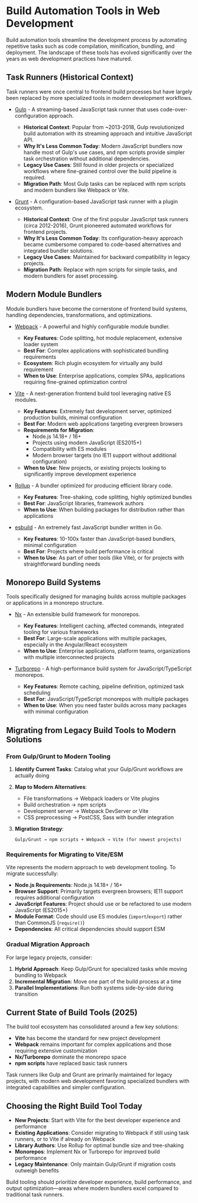 # Build Automation Tools in Web Development

Build automation tools streamline the development process by automating repetitive tasks such as code compilation, minification, bundling, and deployment. The landscape of these tools has evolved significantly over the years as web development practices have matured.

## Task Runners (Historical Context)

Task runners were once central to frontend build processes but have largely been replaced by more specialized tools in modern development workflows.

- [Gulp](./task-runners/gulp.md) - A streaming-based JavaScript task runner that uses code-over-configuration approach.

  - **Historical Context**: Popular from ~2013-2018, Gulp revolutionized build automation with its streaming approach and intuitive JavaScript API.
  - **Why It's Less Common Today**: Modern JavaScript bundlers now handle most of Gulp's use cases, and npm scripts provide simpler task orchestration without additional dependencies.
  - **Legacy Use Cases**: Still found in older projects or specialized workflows where fine-grained control over the build pipeline is required.
  - **Migration Path**: Most Gulp tasks can be replaced with npm scripts and modern bundlers like Webpack or Vite.

- [Grunt](./task-runners/grunt.md) - A configuration-based JavaScript task runner with a plugin ecosystem.
  - **Historical Context**: One of the first popular JavaScript task runners (circa 2012-2016), Grunt pioneered automated workflows for frontend projects.
  - **Why It's Less Common Today**: Its configuration-heavy approach became cumbersome compared to code-based alternatives and integrated bundler solutions.
  - **Legacy Use Cases**: Maintained for backward compatibility in legacy projects.
  - **Migration Path**: Replace with npm scripts for simple tasks, and modern bundlers for asset processing.

## Modern Module Bundlers

Module bundlers have become the cornerstone of frontend build systems, handling dependencies, transformations, and optimizations.

- [Webpack](./module-bundlers/webpack.md) - A powerful and highly configurable module bundler.

  - **Key Features**: Code splitting, hot module replacement, extensive loader system
  - **Best For**: Complex applications with sophisticated bundling requirements
  - **Ecosystem**: Rich plugin ecosystem for virtually any build requirement
  - **When to Use**: Enterprise applications, complex SPAs, applications requiring fine-grained optimization control

- [Vite](./module-bundlers/vite.md) - A next-generation frontend build tool leveraging native ES modules.

  - **Key Features**: Extremely fast development server, optimized production builds, minimal configuration
  - **Best For**: Modern web applications targeting evergreen browsers
  - **Requirements for Migration**:
    - Node.js 14.18+ / 16+
    - Projects using modern JavaScript (ES2015+)
    - Compatibility with ES modules
    - Modern browser targets (no IE11 support without additional configuration)
  - **When to Use**: New projects, or existing projects looking to significantly improve development experience

- [Rollup](./module-bundlers/rollup.md) - A bundler optimized for producing efficient library code.

  - **Key Features**: Tree-shaking, code splitting, highly optimized bundles
  - **Best For**: JavaScript libraries, framework authors
  - **When to Use**: When building packages for distribution rather than applications

- [esbuild](./transpilers/esbuild.md) - An extremely fast JavaScript bundler written in Go.
  - **Key Features**: 10-100x faster than JavaScript-based bundlers, minimal configuration
  - **Best For**: Projects where build performance is critical
  - **When to Use**: As part of other tools (like Vite), or for projects with straightforward bundling needs

## Monorepo Build Systems

Tools specifically designed for managing builds across multiple packages or applications in a monorepo structure.

- [Nx](./monorepo-tools/nx.md) - An extensible build framework for monorepos.

  - **Key Features**: Intelligent caching, affected commands, integrated tooling for various frameworks
  - **Best For**: Large-scale applications with multiple packages, especially in the Angular/React ecosystem
  - **When to Use**: Enterprise applications, platform teams, organizations with multiple interconnected projects

- [Turborepo](./monorepo-tools/turborepo.md) - A high-performance build system for JavaScript/TypeScript monorepos.
  - **Key Features**: Remote caching, pipeline definition, optimized task scheduling
  - **Best For**: JavaScript/TypeScript monorepos with multiple packages
  - **When to Use**: When you need faster builds across many packages with minimal configuration

## Migrating from Legacy Build Tools to Modern Solutions

### From Gulp/Grunt to Modern Tooling

1. **Identify Current Tasks**: Catalog what your Gulp/Grunt workflows are actually doing
2. **Map to Modern Alternatives**:

   - File transformations → Webpack loaders or Vite plugins
   - Build orchestration → npm scripts
   - Development server → Webpack DevServer or Vite
   - CSS preprocessing → PostCSS, Sass with bundler integration

3. **Migration Strategy**:
   ```
   Gulp/Grunt → npm scripts + Webpack → Vite (for newest projects)
   ```

### Requirements for Migrating to Vite/ESM

Vite represents the modern approach to web development tooling. To migrate successfully:

- **Node.js Requirements**: Node.js 14.18+ / 16+
- **Browser Support**: Primarily targets evergreen browsers; IE11 support requires additional configuration
- **JavaScript Features**: Project should use or be refactored to use modern JavaScript (ES2015+)
- **Module Format**: Code should use ES modules (`import`/`export`) rather than CommonJS (`require()`)
- **Dependencies**: All critical dependencies should support ESM

### Gradual Migration Approach

For large legacy projects, consider:

1. **Hybrid Approach**: Keep Gulp/Grunt for specialized tasks while moving bundling to Webpack
2. **Incremental Migration**: Move one part of the build process at a time
3. **Parallel Implementations**: Run both systems side-by-side during transition

## Current State of Build Tools (2025)

The build tool ecosystem has consolidated around a few key solutions:

- **Vite** has become the standard for new project development
- **Webpack** remains important for complex applications and those requiring extensive customization
- **Nx/Turborepo** dominate the monorepo space
- **npm scripts** have replaced basic task runners

Task runners like Gulp and Grunt are primarily maintained for legacy projects, with modern web development favoring specialized bundlers with integrated capabilities and simpler configuration.

## Choosing the Right Build Tool Today

- **New Projects**: Start with Vite for the best developer experience and performance
- **Existing Applications**: Consider migrating to Webpack if still using task runners, or to Vite if already on Webpack
- **Library Authors**: Use Rollup for optimal bundle size and tree-shaking
- **Monorepos**: Implement Nx or Turborepo for improved build performance
- **Legacy Maintenance**: Only maintain Gulp/Grunt if migration costs outweigh benefits

Build tooling should prioritize developer experience, build performance, and output optimization—areas where modern bundlers excel compared to traditional task runners.

